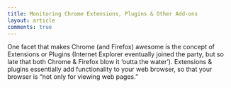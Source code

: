 ```yaml
---
title: Monitoring Chrome Extensions, Plugins & Other Add-ons
layout: article
comments: true
---
```

One facet that makes Chrome (and Firefox) awesome is the concept of Extensions or Plugins (Internet Explorer eventually joined the party, but so late that both Chrome & Firefox blow it ‘outta the water’). Extensions & plugins essentially add functionality to your web browser, so that your browser is “not only for viewing web pages.”
